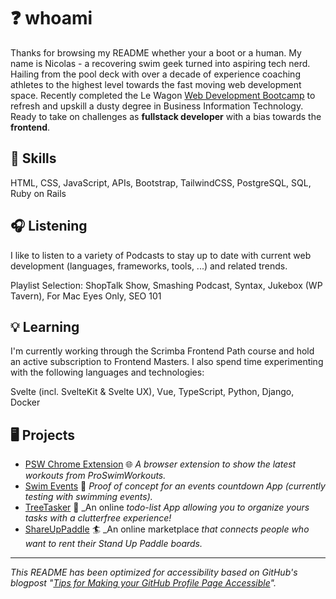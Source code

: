 # :question: whoami

Thanks for browsing my README whether your a boot or a human.
My name is Nicolas - a recovering swim geek turned into aspiring tech nerd.
Hailing from the pool deck with over a decade of experience coaching athletes
to the highest level towards the fast moving web development space.
Recently completed the Le Wagon [Web Development Bootcamp](https://www.lewagon.com/web-development-course)
to refresh and upskill a dusty degree in Business Information Technology.
Ready to take on challenges as **fullstack developer** with a bias towards the **frontend**.

## :gem: Skills

HTML, CSS, JavaScript, APIs, Bootstrap, TailwindCSS, PostgreSQL, SQL, Ruby on Rails

## :headphones: Listening

I like to listen to a variety of Podcasts to stay up to date
with current web development (languages, frameworks, tools, ...) and related trends.

Playlist Selection: ShopTalk Show, Smashing Podcast, Syntax, Jukebox (WP Tavern),
For Mac Eyes Only, SEO 101

## :bulb: Learning

I'm currently working through the Scrimba Frontend Path course and
hold an active subscription to Frontend Masters. I also spend time experimenting
with the following languages and technologies:

Svelte (incl. SvelteKit & Svelte UX), Vue, TypeScript, Python, Django, Docker

## :desktop_computer: Projects

- [PSW Chrome Extension](https://github.com/ProSwimWorkouts/psw-chrome-ext) :globe_with_meridians:
_A browser extension to show the latest workouts from ProSwimWorkouts._
- [Swim Events](https://github.com/CuttingEdgeDevelopment/swim-events) :calendar:
_Proof of concept for an events countdown App (currently testing with swimming events)._
- [TreeTasker](https://www.treetasker.ch/) :deciduous_tree: _An online
_todo-list App allowing you to organize yours tasks with a clutterfree experience!_
- [ShareUpPaddle](https://github.com/ekyburz/ShareUpPaddle) :surfer: _An online marketplace
_that connects people who want to rent their Stand Up Paddle boards._

___
_This README has been optimized for accessibility based on GitHub's blogpost
"[Tips for Making your GitHub Profile Page Accessible](https://github.blog/2023-10-26-5-tips-for-making-your-github-profile-page-accessible)"._
